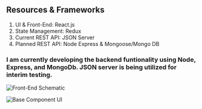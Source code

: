 ## Resources & Frameworks
1. UI & Front-End: React.js
2. State Management: Redux
3. Current REST API: JSON Server
4. Planned REST API: Node Express & Mongoose/Mongo DB

### I am currently developing the backend funtionality using Node, Express, and MongoDb. JSON server is being utilized for interim testing. 

![Front-End Schematic](https://i.imgur.com/gH9PFkF.png)

![Base Component UI](https://i.imgur.com/8iPjDaL.png)
